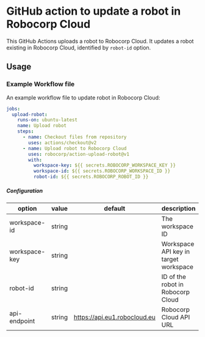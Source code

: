 # GitHub action to update a robot in Robocorp Cloud

This GitHub Actions uploads a robot to Robocorp Cloud. It updates a robot existing in Robocorp Cloud,
identified by `robot-id` option.

## Usage

### Example Workflow file

An example workflow file to update robot in Robocorp Cloud:

```yaml
jobs:
  upload-robot:
    runs-on: ubuntu-latest
    name: Upload robot
    steps:
      - name: Checkout files from repository
        uses: actions/checkout@v2
      - name: Upload robot to Robocorp Cloud
        uses: robocorp/action-upload-robot@v1
        with:
          workspace-key: ${{ secrets.ROBOCORP_WORKSPACE_KEY }}
          workspace-id: ${{ secrets.ROBOCORP_WORKSPACE_ID }}
          robot-id: ${{ secrets.ROBOCORP_ROBOT_ID }}
```

##### Configuration

| option         | value   | default                      | description                                |
| -------------- | ------- | ---------------------------- | ------------------------------------------ |
| workspace-id   | string  |                              | The workspace ID                           |
| workspace-key  | string  |                              | Workspace API key in target workspace      |
| robot-id       | string  |                              | ID of the robot in Robocorp Cloud          |
| api-endpoint   | string  | https://api.eu1.robocloud.eu | Robocorp Cloud API URL                     |
